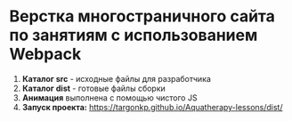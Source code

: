 # Верстка многостраничного сайта по занятиям с использованием Webpack

1) **Каталог src** - исходные файлы для разработчика
2) **Каталог dist** - готовые файлы сборки
3) **Анимация** выполнена с помощью чистого JS
3) **Запуск проекта:** https://targonkp.github.io/Aquatherapy-lessons/dist/
